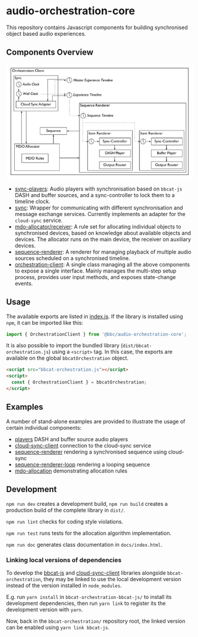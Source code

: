 # audio-orchestration-core

This repository contains Javascript components for building synchronised object based audio
experiences.

## Components Overview

![Orchestration Architecture](images/orchestration-architecture.png)

* [sync-players](src/sync-players/):
  Audio players with synchronisation based on `bbcat-js` DASH and buffer sources, and a
  sync-controller to lock them to a timeline clock.
* [sync](src/sync/):
  Wrapper for communicating with different synchronisation and message exchange services. Currently
  implements an adapter for the `cloud-sync` service.
* [mdo-allocator/receiver](src/mdo-allocation/):
  A rule set for allocating individual objects to synchronised devices, based on knowledge about
  available objects and devices. The allocator runs on the main device, the receiver on auxiliary
  devices.
* [sequence-renderer](src/sequence-renderer/):
  A renderer for managing playback of multiple audio sources scheduled on a synchronised timeline.
* [orchestration-client](src/orchestration/):
  A single class managing all the above components to expose a single interface. Mainly manages the
  multi-step setup process, provides user input methods, and exposes state-change events.

## Usage

The available exports are listed in [index.js](src/index.js). If the library is installed using `npm`, it can be imported like this:

```js
import { OrchestrationClient } from '@bbc/audio-orchestration-core';
```

It is also possible to import the bundled library (`dist/bbcat-orchestration.js`) using a `<script>` tag. In this case, the exports are available on the global `bbcatOrchestration` object.

```html
<script src="bbcat-orchestration.js"></script>
<script>
  const { OrchestrationClient } = bbcatOrchestration;
</script>
```

## Examples

A number of stand-alone examples are provided to illustrate the usage of certain individual components:

 * [players](examples/players/) DASH and buffer source audio players
 * [cloud-sync-client](examples/cloud-sync-client/) connection to the cloud-sync service
 * [sequence-renderer](examples/sequence-renderer/) rendering a synchronised sequence using cloud-sync
 * [sequence-renderer-loop](examples/sequence-renderer-loop/) rendering a looping sequence
 * [mdo-allocation](examples/mdo-allocation/) demonstrating allocation rules

## Development

`npm run dev` creates a development build, `npm run build` creates a production build of the complete library in `dist/`.

`npm run lint` checks for coding style violations.

`npm run test` runs tests for the allocation algorithm implementation.

`npm run doc` generates class documentation in `docs/index.html`.

### Linking local versions of dependencies

To develop the [bbcat-js](https://github.com/bbc/bbcat-orchestration-bbcat) and [cloud-sync-client](https://github.com/bbc/bbcat-orchestration-cloud-sync-client) libraries alongside `bbcat-orchestration`, they may be linked to use the local development version instead of the version installed in `node_modules`.

E.g. run `yarn install` in `bbcat-orchestration-bbcat-js/` to install its development dependencies, then run `yarn link` to register its the development version with `yarn`.

Now, back in the `bbcat-orchestration/` repository root, the linked version can be enabled using `yarn link bbcat-js`.
